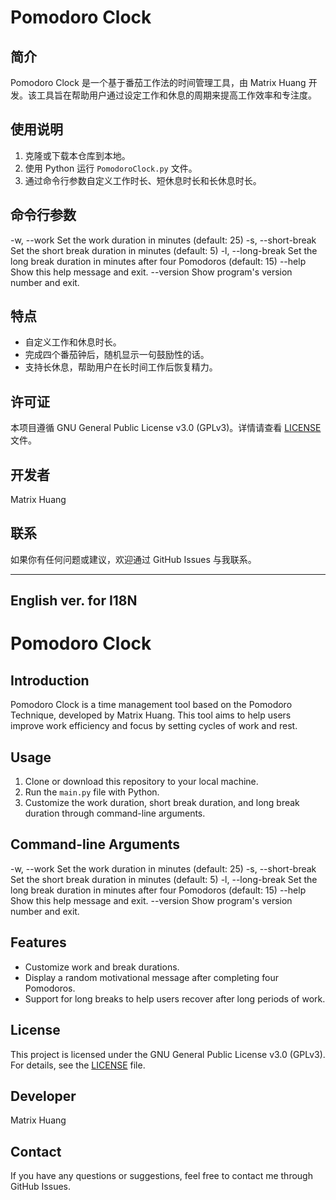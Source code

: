 # Pomodoro Clock

## 简介
Pomodoro Clock 是一个基于番茄工作法的时间管理工具，由 Matrix Huang 开发。该工具旨在帮助用户通过设定工作和休息的周期来提高工作效率和专注度。

## 使用说明
1. 克隆或下载本仓库到本地。
2. 使用 Python 运行 `PomodoroClock.py` 文件。
3. 通过命令行参数自定义工作时长、短休息时长和长休息时长。

## 命令行参数

-w, --work       Set the work duration in minutes (default: 25)
-s, --short-break  Set the short break duration in minutes (default: 5)
-l, --long-break  Set the long break duration in minutes after four Pomodoros (default: 15)
--help             Show this help message and exit.
--version          Show program's version number and exit.


## 特点
- 自定义工作和休息时长。
- 完成四个番茄钟后，随机显示一句鼓励性的话。
- 支持长休息，帮助用户在长时间工作后恢复精力。

## 许可证
本项目遵循 GNU General Public License v3.0 (GPLv3)。详情请查看 [LICENSE](LICENSE) 文件。

## 开发者
Matrix Huang

## 联系
如果你有任何问题或建议，欢迎通过 GitHub Issues 与我联系。

---
## English ver. for I18N
# Pomodoro Clock

## Introduction
Pomodoro Clock is a time management tool based on the Pomodoro Technique, developed by Matrix Huang. This tool aims to help users improve work efficiency and focus by setting cycles of work and rest.

## Usage
1. Clone or download this repository to your local machine.
2. Run the `main.py` file with Python.
3. Customize the work duration, short break duration, and long break duration through command-line arguments.

## Command-line Arguments

-w, --work       Set the work duration in minutes (default: 25)
-s, --short-break  Set the short break duration in minutes (default: 5)
-l, --long-break  Set the long break duration in minutes after four Pomodoros (default: 15)
--help             Show this help message and exit.
--version          Show program's version number and exit.


## Features
- Customize work and break durations.
- Display a random motivational message after completing four Pomodoros.
- Support for long breaks to help users recover after long periods of work.

## License
This project is licensed under the GNU General Public License v3.0 (GPLv3). For details, see the [LICENSE](LICENSE) file.

## Developer
Matrix Huang

## Contact
If you have any questions or suggestions, feel free to contact me through GitHub Issues.
